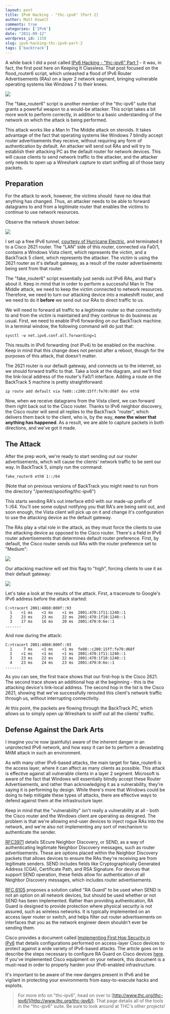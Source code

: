 ```yaml
---
layout: post
title: IPv6 Hacking - "thc-ipv6" [Part 2]
author: Matt Oswalt
comments: true
categories: ['IPv6']
date: "2011-09-12"
wordpress_id: 1150
slug: ipv6-hacking-thc-ipv6-part-2
tags: ['backtrack']
---
```



A while back I did a post called [IPv6 Hacking - "thc-ipv6" Part 1](https://keepingitclassless.net/2011/05/new-blog-location-ipv6-hacking-thc-ipv6-part-1/) - it was, in fact, the first post here on Keeping It Classless. That post focused on the flood_router6 script, which unleashed a flood of IPv6 Router Advertisements (RAs) on a layer 2 network segment, bringing vulnerable operating systems like Windows 7 to their knees.

![](https://siliconangle.com/files/2011/05/network-security-lock.jpg)

The "fake_router6" script is another member of the "thc-ipv6" suite that grants a powerful weapon to a would-be attacker. This script takes a bit more work to perform correctly, in addition to a basic understanding of the network on which the attack is being performed.

This attack works like a Man In The Middle attack on steroids. It takes advantage of the fact that operating systems like Windows 7 blindly accept router advertisements they receive, without requiring any form of authentication by default. An attacker will send out RAs and will try to establish their attacking PC as the default router for network devices. This will cause clients to send network traffic to the attacker, and the attacker only needs to open up a Wireshark capture to start sniffing all of those tasty packets.

## Preparation

For the attack to work, however, the victims should  have no idea that anything has changed. Thus, an attacker needs to be able to forward datagrams to and from a legitimate router that enables the victims to continue to use network resources.

Observe the network shown below:

[![](/assets/2011/09/diagram3.png)](/assets/2011/09/diagram3.png)

I set up a free IPv6 tunnel, [courtesy of Hurricane Electric](http://tunnelbroker.net/), and terminated it to a Cisco 2621 router. The "LAN" side of this router, connected via Fa0/1, contains a Windows Vista client, which represents the victim, and a BackTrack 5 client, which represents the attacker. The victim is using the 2621 router as it's default gateway, as a result of the router advertisements being sent from that router.

The "fake_router6" script essentially just sends out IPv6 RAs, and that's about it. Keep in mind that in order to perform a successful Man In The Middle attack, we need to keep the victim connected to network resources. Therefore, we need to turn our attacking device into a makeshift router, and we need to do it **before** we send out our RAs to direct traffic to us.

We will need to forward all traffic to a legitimate router so that connectivity to and from the victim is maintained and they continue to do business as usual. First, we need to enable IPv6 forwarding on our BackTrack machine. In a terminal window, the following command will do just that:

    sysctl -w net.ipv6.conf.all.forwarding=1

This results in IPv6 forwarding (not IPv4) to be enabled on the machine. Keep in mind that this change does not persist after a reboot, though for the purposes of this attack, that doesn't matter.

The 2621 router is our default gateway, and connects us to the internet, so we should forward traffic to that. Take a look at the diagram, and we'll find the link-local address of the router's Fa0/1 interface. Adding a route on the BackTrack 5 machine is pretty straightforward:

    ip route add default via fe80::c200:15ff:fe70:d68f dev eth0

Now, when we receive datagrams from the Vista client, we can forward them right back out to the Cisco router. Thanks to IPv6 neighbor discovery, the Cisco router will send all replies to the BackTrack "router", which delivers them back to the client, who is, by the way, **none the wiser that anything has happened**. As a result, we are able to capture packets in both directions, and we've got it made.

## The Attack

After the prep work, we're ready to start sending out our router advertisements, which will cause the clients' network traffic to be sent our way. In BackTrack 5, simply run the command:

    fake_router6 eth0 1::/64

(Note that on previous versions of BackTrack you might need to run from the directory "/pentest/spoofing/thc-ipv6")

This starts sending RA's out interface eth0 with our made-up prefix of 1::/64. You'll see some output notifying you that RA's are being sent out, and soon enough, the Vista client will pick up on it and change it's configuration to use the attacking device as the default gateway.

The RAs play a vital role in the attack, as they must force the clients to use the attacking device as opposed to the Cisco router. There's a field in IPv6 router advertisements that determines default router preference. First, by default, the Cisco router sends out RAs with the router preference set to "Medium":

[![](/assets/2011/09/packet1.png)](/assets/2011/09/packet1.png)

Our attacking machine will set this flag to "high", forcing clients to use it as their default gateway:

[![](/assets/2011/09/packet2.png)](/assets/2011/09/packet2.png)

Let's take a look at the results of the attack. First, a traceroute to Google's IPv6 address before the attack started:

    C:>tracert 2001:4860:800f::93
      1    <1 ms    <1 ms    <1 ms  2001:470:1f11:1240::1
      2    23 ms    23 ms    22 ms  2001:470:1f10:1240::1
      3    17 ms    16 ms    20 ms  2001:470:0:6e::1
    .......

And now during the attack:

    C:>tracert 2001:4860:800f::93
      1     7 ms    <1 ms    <1 ms  fe80::c200:15ff:fe70:d68f
      2    <1 ms    <1 ms    <1 ms  2001:470:1f11:1240::1
      3    23 ms    22 ms    22 ms  2001:470:1f10:1240::1
      4    23 ms    24 ms    23 ms  2001:470:0:6e::1
    .......

As you can see, the first trace shows that our first-hop is the Cisco 2621. The second trace shows an additional hop at the beginning - this is the attacking device's link-local address. The second hop in the list is the Cisco 2621, showing that we've successfully rerouted this client's network traffic through us, without interrupting connectivity.

At this point, the packets are flowing through the BackTrack PC, which allows us to simply open up Wireshark to sniff out all the clients' traffic.

## Defense Against the Dark Arts

I imagine you're now (painfully) aware of the inherent danger in an unprotected IPv6 network, and how easy it can be to perform a devastating MitM attack in such an environment.

As with many other IPv6-based attacks, the main target for fake_router6 is the access layer, where it can affect as many clients as possible. This attack is effective against all vulnerable clients in a layer 2 segment. Microsoft is aware of the fact that Windows will essentially blindly accept these Router Advertisements, and rather than acknowledging it as a vulnerability, they're saying it is performing by design. While there's more that Windows could be doing to help mitigate these types of attacks, there are effective ways to defend against them at the infrastructure layer.

Keep in mind that the "vulnerability" isn't really a vulnerability at all - both the Cisco router and the Windows client are operating as designed. The problem is that we're allowing end-user devices to inject rogue RAs into the network, and we're also not implementing any sort of mechanism to authenticate the sender.

[RFC3971](http://tools.ietf.org/html/rfc3971) details SEcure Neighbor Discovery, or SEND, as a way of authenticating legitimate Neighbor Discovery messages, such as router advertisements. These are options placed within the Neighbor Discovery packets that allows devices to ensure the RAs they're receiving are from legitimate senders. SEND includes fields like Cryptographically Generated Address (CGA), Certificate Path, and RSA Signature. For devices that support SEND operation, these fields allow for authentication of all Neighbor Discovery messages, which includes router advertisements.

[RFC 6105](http://tools.ietf.org/html/rfc6105) proposes a solution called "RA Guard" to be used when SEND is not an option on all network devices, but should be used whether or not SEND has been implemented. Rather than providing authentication, RA Guard is designed to provide protection where physical security is not assured, such as wireless networks. It is typically implemented on an access layer router or switch, and helps filter out router advertisements on interfaces that you as the network engineer deem shouldn't ever be sending them.

Cisco provides a document called [Implementing First Hop Security in IPv6](http://www.cisco.com/en/US/docs/ios/ipv6/configuration/guide/ip6-first_hop_security.html) that details configurations performed on access-layer Cisco devices to protect against a wide variety of IPv6-based attacks. The article goes on to describe the steps necessary to configure RA Guard on Cisco devices [here](http://www.cisco.com/en/US/docs/ios/ipv6/configuration/guide/ip6-first_hop_security.html#Configuring_IPv6_RA_Guard_in_Cisco_IOS_Release_12.2(33)SXI4_and_12.2(54)SG). If you've implemented Cisco equipment on your network, this document is a must-read in order to properly harden your IPv6-enabled infrastructure.

It's important to be aware of the new dangers present in IPv6 and be vigilant in protecting your environments from easy-to-execute hacks and exploits.

> For more info on "thc-ipv6", head on over to [http://www.thc.org/thc-ipv6/](http://www.thc.org/thc-ipv6/). That page details all of the tools in the "thc-ipv6" suite. Be sure to look around at THC's other projects!
